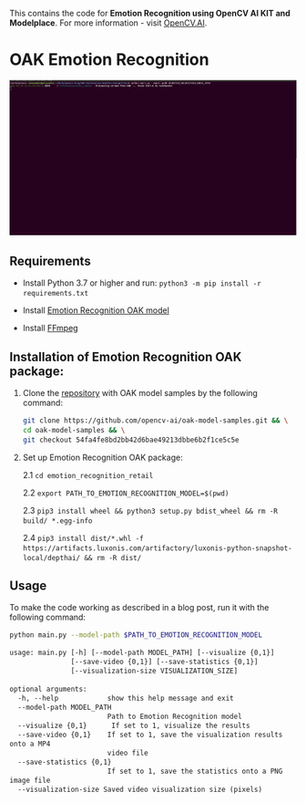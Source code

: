 This contains the code for **Emotion Recognition using OpenCV AI KIT and Modelplace**. For more information - visit [OpenCV.AI](https://opencv.ai/post/emotional-recognition).

# OAK Emotion Recognition

![](images/usage_demo.gif)

## Requirements

- Install Python 3.7 or higher and run: `python3 -m pip install -r requirements.txt`

- Install [Emotion Recognition OAK model](https://github.com/opencv-ai/opencv-blog/tree/main/OAK-Marketplace-Emotion-Recognition#installation-of-emotion-recognition-oak-package)

- Install [FFmpeg](https://ffmpeg.org/download.html)

## Installation of Emotion Recognition OAK package:

1. Clone the [repository](https://github.com/opencv-ai/oak-model-samples) with OAK model samples by the following command:

   ```bash
   git clone https://github.com/opencv-ai/oak-model-samples.git && \
   cd oak-model-samples && \
   git checkout 54fa4fe8bd2bb42d6bae49213dbbe6b2f1ce5c5e
   ```

2) Set up Emotion Recognition OAK package:

   2.1 `cd emotion_recognition_retail`

   2.2 `export PATH_TO_EMOTION_RECOGNITION_MODEL=$(pwd)`

   2.3 `pip3 install wheel && python3 setup.py bdist_wheel && rm -R build/ *.egg-info`

   2.4 `pip3 install dist/*.whl -f https://artifacts.luxonis.com/artifactory/luxonis-python-snapshot-local/depthai/ && rm -R dist/`

## Usage

To make the code working as described in a blog post, run it with the following command:

```bash
python main.py --model-path $PATH_TO_EMOTION_RECOGNITION_MODEL
```

```
usage: main.py [-h] [--model-path MODEL_PATH] [--visualize {0,1}]
               [--save-video {0,1}] [--save-statistics {0,1}]
               [--visualization-size VISUALIZATION_SIZE]

optional arguments:
  -h, --help            show this help message and exit
  --model-path MODEL_PATH
                        Path to Emotion Recognition model
  --visualize {0,1}      If set to 1, visualize the results
  --save-video {0,1}    If set to 1, save the visualization results onto a MP4
                        video file
  --save-statistics {0,1}
                        If set to 1, save the statistics onto a PNG image file
  --visualization-size Saved video visualization size (pixels)
```
